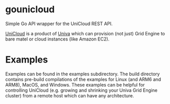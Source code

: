# gounicloud

Simple Go API wrapper for the UniCloud REST API.

[UniCloud](http://www.univa.com/unicloud) is a product of [Univa](http://www.univa.com) which can
provision (not just) Grid Engine to bare matel or cloud instances (like Amazon EC2).

# Examples

Examples can be found in the examples subdirectory. The build directory
contains pre-build compilations of the examples for Linux (and ARM6 and ARM8), MacOS, 
and Windows. These examples can be helpful for controlling UniCloud (e.g. 
growing and shrinking your Univa Grid Engine cluster) from a remote host
which can have any architecture.

